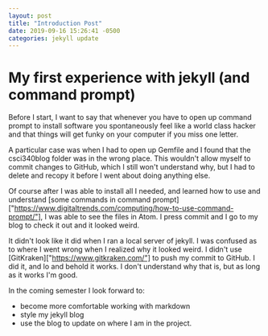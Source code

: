 ```yaml
---
layout: post
title: "Introduction Post"
date: 2019-09-16 15:26:41 -0500
categories: jekyll update
---
```

# My first experience with jekyll (and command prompt)

Before I start, I want to say that whenever you have to open up command prompt to install software you spontaneously feel like a world class hacker and that things will get funky on your computer if you miss one letter.

A particular case was when I had to open up Gemfile and I found that the csci340blog folder was in the wrong place. This wouldn't allow myself to commit changes to GitHub, which I still won't understand why, but I had to delete and recopy it before I went about doing anything else.

Of course after I was able to install all I needed, and learned how to use and understand [some commands in command prompt]["https://www.digitaltrends.com/computing/how-to-use-command-prompt/"], I was able to see the files in Atom. I press commit and I go to my blog to check it out and it looked weird.

It didn't look like it did when I ran a local server of jekyll. I was confused as to where I went wrong when I realized why it looked weird. I didn't use [GitKraken]["https://www.gitkraken.com/"] to push my commit to GitHub. I did it, and lo and behold it works. I don't understand why that is, but as long as it works I'm good.

In the coming semester I look forward to:
- become more comfortable working with markdown
- style my jekyll blog
- use the blog to update on where I am in the project.
